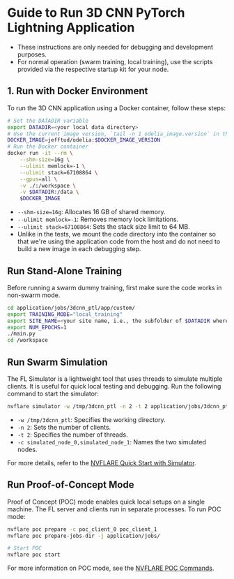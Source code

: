 # Guide to Run 3D CNN PyTorch Lightning Application
* These instructions are only needed for debugging and development purposes.
* For normal operation (swarm training, local training), use the scripts provided via the respective startup kit for your node.

## 1. Run with Docker Environment

To run the 3D CNN application using a Docker container, follow these steps:

```bash
# Set the DATADIR variable
export DATADIR=<your local data directory>
# Use the current image version, `tail -n 1 odelia_image.version` in the main MediSwarm directory
DOCKER_IMAGE=jefftud/odelia:$DOCKER_IMAGE_VERSION
# Run the Docker container
docker run -it --rm \
    --shm-size=16g \
    --ulimit memlock=-1 \
    --ulimit stack=67108864 \
    --gpus=all \
    -v ./:/workspace \
    -v $DATADIR:/data \
    $DOCKER_IMAGE
```

* `--shm-size=16g`: Allocates 16 GB of shared memory.
* `--ulimit memlock=-1`: Removes memory lock limitations.
* `--ulimit stack=67108864`: Sets the stack size limit to 64 MB.
* Unlike in the tests, we mount the code directory into the container so that we're using the application code from the host and do not need to build a new image in each debugging step.

## Run Stand-Alone Training

Before running a swarm dummy training, first make sure the code works in non-swarm mode.

```bash
cd application/jobs/3dcnn_ptl/app/custom/
export TRAINING_MODE="local_training"
export SITE_NAME=<your site name, i.e., the subfolder of $DATADIR where your data is located>
export NUM_EPOCHS=1
./main.py
cd /workspace
```

## Run Swarm Simulation

The FL Simulator is a lightweight tool that uses threads to simulate multiple clients. It is useful for quick local testing and debugging. Run the following command to start the simulator:

```bash
nvflare simulator -w /tmp/3dcnn_ptl -n 2 -t 2 application/jobs/3dcnn_ptl -c simulated_node_0,simulated_node_1
```

* `-w /tmp/3dcnn_ptl`: Specifies the working directory.
* `-n 2`: Sets the number of clients.
* `-t 2`: Specifies the number of threads.
* `-c simulated_node_0,simulated_node_1`: Names the two simulated nodes.

For more details, refer to the [NVFLARE Quick Start with Simulator](https://nvflare.readthedocs.io/en/2.4.1/getting_started.html#quick-start-with-simulator).

## Run Proof-of-Concept Mode

Proof of Concept (POC) mode enables quick local setups on a single machine. The FL server and clients run in separate processes. To run POC mode:

```bash
nvflare poc prepare -c poc_client_0 poc_client_1
nvflare poc prepare-jobs-dir -j application/jobs/

# Start POC
nvflare poc start
```

For more information on POC mode, see the [NVFLARE POC Commands](https://nvflare.readthedocs.io/en/2.4.1/user_guide/nvflare_cli/poc_command.html).
